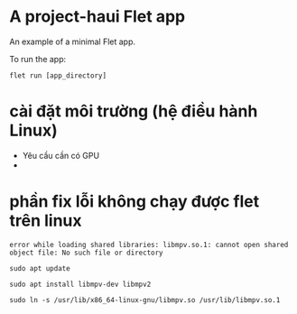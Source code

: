 # A project-haui Flet app

An example of a minimal Flet app.

To run the app:

```
flet run [app_directory]
```

# cài đặt môi trường (hệ điều hành Linux)

* Yêu cầu cần có GPU
* 

# phần fix lỗi không chạy được flet trên linux

```text
error while loading shared libraries: libmpv.so.1: cannot open shared object file: No such file or directory
```

```commandline
sudo apt update

sudo apt install libmpv-dev libmpv2

sudo ln -s /usr/lib/x86_64-linux-gnu/libmpv.so /usr/lib/libmpv.so.1
```